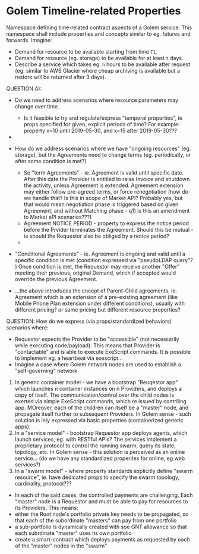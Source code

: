 # Golem Timeline-related Properties 
Namespace defining time-related contract aspects of a Golem service. This namespace shall include properties and concepts similar to eg. futures and forwards. Imagine:
  - Demand for resource to be available starting from time `T1`. 
  - Demand for resource (eg. storage) to be available for at least `t` days. 
  - Describe a service which takes eg. `h` hours to be available after request (eg. similar to AWS Glacier where cheap archiving is available but a restore will be returned after 3 days).

QUESTION A):
- Do we need to address scenarios where resource parameters may change over time. 
  - Is it feasible to try and regulate/express "temporal properties", ie props specified for given, explicit periods of time? For example: property x=10 until 2019-05-30, and x=15 after 2019-05-30???
- 
- How do we address scenarios where we have "ongoing resources" (eg. storage), but the Agreements need to change terms (eg. periodically, or after some condition is met?)
   - So "term Agreements" - ie. Agreement is valid until specific date. After this date the Provider is entitled to raise Invoice and shutdown the activity, unless Agreement is extended. Agreement extension may either follow pre-agreed terms, or force renegotiation (how do we handle that? Is this in scope of Market API? Probably yes, but that would mean negotiation phase is triggered based on given Agreement, and without Matching phase - q1) is this an amendment to Market aPI scenarios???)
   - Agreement NOTICE PERIOD - property to express the notice period before the Prvider terminates the Agreement. Should this be mutual - ie should the Requestor also be obliged by a notice period?
   - 
 - "Conditional Agreements" - ie. Agreement is ongoing and valid until a specific condition is met (condition expressed via "pseudoLDAP query"? ) Once condition is met, the Requestor may receive another "Offer" meeting their previous, original Demand, which if accepted would override the previous Agreement. 

 - ...the above introduces the cncept of Parent-Child agreements, ie. Agreement which is an extension of a pre-existing agreement (like Mobile Phone Plan extension under different conditions), usually with different pricing? or same pricing but different resource properties?


QUESTION: How do we express (via props/standardized behaviors) scenarios where:
- Requestor expects the Provider to be "accessible" (not necessarily while executing code/payload). This means that Provider is "contactable" and is able to execute ExeScript commands. It is possible to implement eg. a heartbeat via exescript...
- Imagine a case where Golem network nodes are used to establish a "self-governing" network
1) In generic container model - we have a bootstrap "Reuqestor app" which launches n container instances on n Providers, and deploys a copy of itself. The communication/control over the child nodes is exerted via simple ExeScript commands, which re issued by contrlling app. MOreover, each of the children can itself be a "master" node, and propagate itself further to subsequent Providers. 
   In Golem sense - such solution is inly expressed via basic properties (containerized generic apps).
2) In a "service model" - bootstrap Requestor app deploys agents, which launch services, eg. with RESTful APIs? The services implement a proprietary protocol to control the running swarm, query its state, topology, etc. 
   In Golem sense - this solution is perceived as an online service... (do we have any standardized properites for online, eg web services?)
3)  In a "swarm model" - where property standards explicitly define "swarm resource", ie. have dedicated props to specify the swarm topology, cardinality, protocol???

- In each of the said cases, the controlled payments are challenging. Each "master" node is a Requestor and must be able to pay for resources to its Providers. This means:
- either the Root node's portfolio private key needs to be propagated, so that each of the subordinate "masters" can pay from one portfolio
- a sub-portfolio is dynamically created with soe GNT allowance so that each subrdinate "master" uses its own portfolio
- create a smart-contract which deploys payments as requested by each of the "master" nodes in the "swarm"

